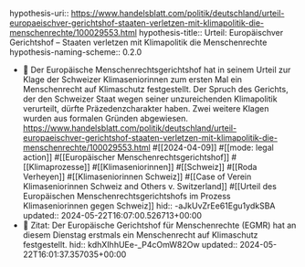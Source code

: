 hypothesis-uri:: https://www.handelsblatt.com/politik/deutschland/urteil-europaeischver-gerichtshof-staaten-verletzen-mit-klimapolitik-die-menschenrechte/100029553.html
hypothesis-title:: Urteil: Europäischver Gerichtshof – Staaten verletzen mit Klimapolitik die Menschenrechte
hypothesis-naming-scheme:: 0.2.0

- 📝 Der Europäische Menschenrechtsgerichtshof hat in seinem Urteil zur Klage der Schweizer Klimaseniorinnen zum ersten Mal ein Menschenrecht auf Klimaschutz festgestellt. Der Spruch des Gerichts, der den Schweizer Staat wegen seiner unzureichenden Klimapolitik verurteilt, dürfte Präzedenzcharakter haben. Zwei weitere Klagen wurden aus formalen Gründen abgewiesen. https://www.handelsblatt.com/politik/deutschland/urteil-europaeischver-gerichtshof-staaten-verletzen-mit-klimapolitik-die-menschenrechte/100029553.html #[[2024-04-09]] #[[mode: legal action]] #[[Europäischer Menschenrechtsgerichtshof]] #[[Klimaprozesse]] #[[Klimaseniorinnen]] #[[Schweiz]] #[[Roda Verheyen]] #[[Klimaseniorinnen Schweiz]] #[[Case of Verein Klimaseniorinnen Schweiz and Others v. Switzerland]] #[[Urteil des Europäischen Menschenrechtsgerichtshofs im Prozess Klimaseniorinnen gegen Schweiz]]
  hid:: -aJkUvZrEe61Egu1ydkSBA
  updated:: 2024-05-22T16:07:00.526713+00:00
- 📌 Zitat: Der Europäische Gerichtshof für Menschenrechte (EGMR) hat an diesem Dienstag erstmals ein Menschenrecht auf Klimaschutz festgestellt.
  hid:: kdhXIhhUEe-_P4cOmW82Ow
  updated:: 2024-05-22T16:01:37.357035+00:00